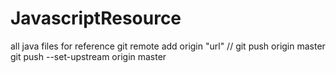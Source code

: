 # JavascriptResource
all java files for reference
git remote add origin "url"
// git push origin master
git push --set-upstream origin master

